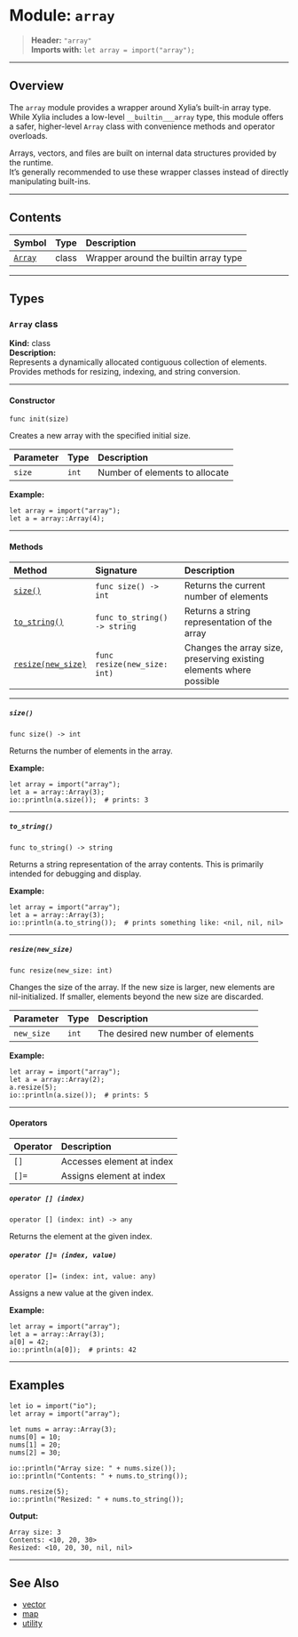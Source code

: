 # Module: `array`

> **Header:** `"array"`  
> **Imports with:** `let array = import("array");`

---

## Overview

The `array` module provides a wrapper around Xylia’s built-in array type.  
While Xylia includes a low-level `__builtin___array` type, this module offers a safer, higher-level `Array` class with convenience methods and operator overloads.

Arrays, vectors, and files are built on internal data structures provided by the runtime.  
It’s generally recommended to use these wrapper classes instead of directly manipulating built-ins.

---

## Contents

| Symbol                  | Type  | Description                           |
| :---------------------- | :---- | :------------------------------------ |
| [`Array`](#array-class) | class | Wrapper around the builtin array type |

---

## Types

### `Array` class

**Kind:** class  
**Description:**  
Represents a dynamically allocated contiguous collection of elements.  
Provides methods for resizing, indexing, and string conversion.

---

#### **Constructor**

```xylia
func init(size)
````

Creates a new array with the specified initial size.

| Parameter | Type  | Description                    |
| :-------- | :---- | :----------------------------- |
| `size`    | `int` | Number of elements to allocate |

**Example:**

```xylia
let array = import("array");
let a = array::Array(4);
```

---

#### **Methods**

| Method                        | Signature                    | Description                                                         |
| :---------------------------- | :--------------------------- | :------------------------------------------------------------------ |
| [`size()`](#size)             | `func size() -> int`         | Returns the current number of elements                              |
| [`to_string()`](#to_string)   | `func to_string() -> string` | Returns a string representation of the array                        |
| [`resize(new_size)`](#resize) | `func resize(new_size: int)` | Changes the array size, preserving existing elements where possible |

---

##### `size()`

```xylia
func size() -> int
```

Returns the number of elements in the array.

**Example:**

```xylia
let array = import("array");
let a = array::Array(3);
io::println(a.size());  # prints: 3
```

---

##### `to_string()`

```xylia
func to_string() -> string
```

Returns a string representation of the array contents.
This is primarily intended for debugging and display.

**Example:**

```xylia
let array = import("array");
let a = array::Array(3);
io::println(a.to_string());  # prints something like: <nil, nil, nil>
```

---

##### `resize(new_size)`

```xylia
func resize(new_size: int)
```

Changes the size of the array.
If the new size is larger, new elements are nil-initialized.
If smaller, elements beyond the new size are discarded.

| Parameter  | Type  | Description                        |
| :--------- | :---- | :--------------------------------- |
| `new_size` | `int` | The desired new number of elements |

**Example:**

```xylia
let array = import("array");
let a = array::Array(2);
a.resize(5);
io::println(a.size());  # prints: 5
```

---

#### **Operators**

| Operator | Description               |
| :------- | :------------------------ |
| `[]`     | Accesses element at index |
| `[]=`    | Assigns element at index  |

##### `operator [] (index)`

```xylia
operator [] (index: int) -> any
```

Returns the element at the given index.

##### `operator []= (index, value)`

```xylia
operator []= (index: int, value: any)
```

Assigns a new value at the given index.

**Example:**

```xylia
let array = import("array");
let a = array::Array(3);
a[0] = 42;
io::println(a[0]);  # prints: 42
```

---

## Examples

```xylia
let io = import("io");
let array = import("array");

let nums = array::Array(3);
nums[0] = 10;
nums[1] = 20;
nums[2] = 30;

io::println("Array size: " + nums.size());
io::println("Contents: " + nums.to_string());

nums.resize(5);
io::println("Resized: " + nums.to_string());
```

**Output:**

```
Array size: 3
Contents: <10, 20, 30>
Resized: <10, 20, 30, nil, nil>
```

---

## See Also

* [vector](./vector.md)
* [map](./map.md)
* [utility](./utility.md)
